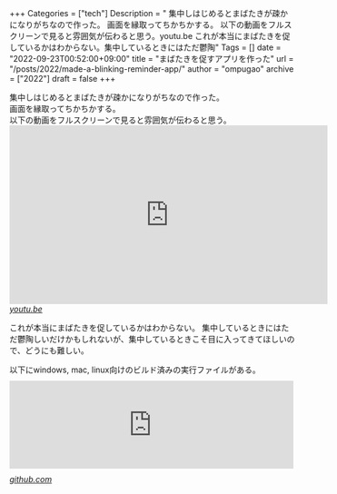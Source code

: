 +++
Categories = ["tech"]
Description = " 集中しはじめるとまばたきが疎かになりがちなので作った。 画面を縁取ってちかちかする。 以下の動画をフルスクリーンで見ると雰囲気が伝わると思う。youtu.be  これが本当にまばたきを促しているかはわからない。集中しているときにはただ鬱陶"
Tags = []
date = "2022-09-23T00:52:00+09:00"
title = "まばたきを促すアプリを作った"
url = "/posts/2022/made-a-blinking-reminder-app/"
author = "ompugao"
archive = ["2022"]
draft = false
+++

<body>
<p>集中しはじめるとまばたきが疎かになりがちなので作った。<br>
画面を縁取ってちかちかする。<br>
以下の動画をフルスクリーンで見ると雰囲気が伝わると思う。
<iframe width="560" height="315" src="https://www.youtube.com/embed/JnzDWCNB-94?feature=oembed" frameborder="0" allow="accelerometer; autoplay; clipboard-write; encrypted-media; gyroscope; picture-in-picture" allowfullscreen title="blinkyoureyes v0.1.0"></iframe><cite class="hatena-citation"><a href="https://youtu.be/JnzDWCNB-94">youtu.be</a></cite></p>

<p>これが本当にまばたきを促しているかはわからない。
集中しているときにはただ鬱陶しいだけかもしれないが、集中しているときこそ目に入ってきてほしいので、どうにも難しい。</p>

<p>以下にwindows, mac, linux向けのビルド済みの実行ファイルがある。
<iframe src="https://hatenablog-parts.com/embed?url=https%3A%2F%2Fgithub.com%2Fompugao%2Fblinkyoureyes%2Freleases%2Flatest" title="Release Release v0.1.0 · ompugao/blinkyoureyes" class="embed-card embed-webcard" scrolling="no" frameborder="0" style="display: block; width: 100%; height: 155px; max-width: 500px; margin: 10px 0px;" loading="lazy"></iframe><cite class="hatena-citation"><a href="https://github.com/ompugao/blinkyoureyes/releases/latest">github.com</a></cite></p>
</body>
